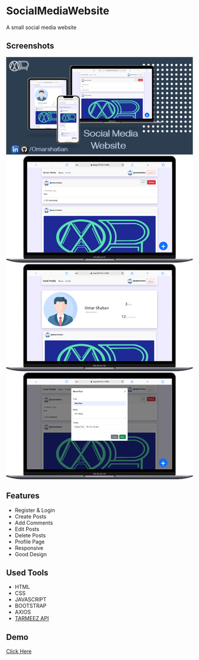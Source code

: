 # SocialMediaWebsite

A small social media website

## Screenshots

<img src="imgs/baner.jpg"/>
<img src="imgs/1.png">
<img src="imgs/2.png"/>
<img src="imgs/3.png"/>

## Features

- Register & Login
- Create Posts
- Add Comments
- Edit Posts
- Delete Posts
- Profile Page
- Responsive
- Good Design

## Used Tools

- HTML
- CSS
- JAVASCRIPT
- BOOTSTRAP
- AXIOS
- <a href="https://documenter.getpostman.com/view/4696539/2s83zjqN3F">TARMEEZ API</a>

## Demo

<a href="https://omarsha6an.github.io/SocialMediaWebsite/">Click Here</a>
